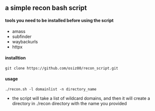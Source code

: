 ## a simple recon bash script 
#### tools you need to be installed before using the script
- amass
- subfinder
- waybackurls
- httpx
#### installtion 
`git clone https://github.com/osiz00/recon_script.git`

#### usage 
`./recon.sh -l domainlist -n directory_name`
- the script will take a list of wildcard domains, and then it will create a directory in ./recon directory with the name you provided

  
